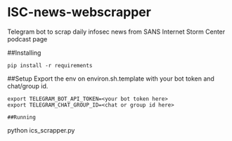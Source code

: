# ISC-news-webscrapper
Telegram bot to scrap daily infosec news from SANS Internet Storm Center podcast page

##Installing
```
pip install -r requirements
```

##Setup
Export the env on environ.sh.template with your bot token and chat/group id.
```
export TELEGRAM_BOT_API_TOKEN=<your bot token here>
export TELEGRAM_CHAT_GROUP_ID=<chat or group id here>

##Running
```
python ics_scrapper.py
```
